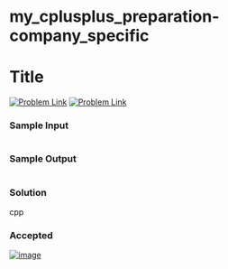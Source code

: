 ﻿# my_cplusplus_preparation-company_specific
# Title

[![Problem Link](../assets/gfg.svg)](link)
[![Problem Link](../assets/lc.svg)](link)


### Sample Input
```

```
### Sample Output
```

```

### Solution
cpp



### Accepted
[![image](link)](link)
